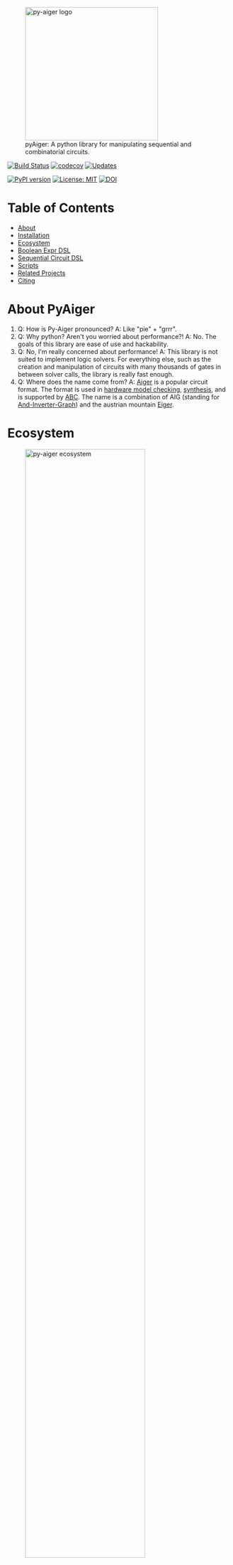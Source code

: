 <figure>
  <img src="assets/logo_text.svg" alt="py-aiger logo" width=300px>
  <figcaption>
      pyAiger: A python library for manipulating sequential and
      combinatorial circuits.
  </figcaption>

</figure>

[![Build Status](https://travis-ci.org/mvcisback/py-aiger.svg?branch=master)](https://travis-ci.org/mvcisback/py-aiger)
[![codecov](https://codecov.io/gh/mvcisback/py-aiger/branch/master/graph/badge.svg)](https://codecov.io/gh/mvcisback/py-aiger)
[![Updates](https://pyup.io/repos/github/mvcisback/py-aiger/shield.svg)](https://pyup.io/repos/github/mvcisback/py-aiger/)

[![PyPI version](https://badge.fury.io/py/py-aiger.svg)](https://badge.fury.io/py/py-aiger)
[![License: MIT](https://img.shields.io/badge/License-MIT-yellow.svg)](https://opensource.org/licenses/MIT)
[![DOI](https://zenodo.org/badge/DOI/10.5281/zenodo.1405781.svg)](https://doi.org/10.5281/zenodo.1405781)

# Table of Contents
- [About](#about-py-aiger)
- [Installation](#installation)
- [Ecosystem](#ecosystem)
- [Boolean Expr DSL](#boolean-expression-dsl)
- [Sequential Circuit DSL](#sequential-circuit-dsl)
- [Scripts](#scripts)
- [Related Projects](#related-projects)
- [Citing](#citing)


# About PyAiger

1. Q: How is Py-Aiger pronounced? A: Like "pie" + "grrr".
2. Q: Why python? Aren't you worried about performance?! A: No. The goals of this library are ease of use and hackability. 
3. Q: No, I'm really concerned about performance! A: This library is not suited to implement logic solvers. For everything else, such as the creation and manipulation of circuits with many thousands of gates in between solver calls, the library is really fast enough.
4. Q: Where does the name come from? A: <a href="http://fmv.jku.at/aiger/">Aiger</a> is a popular circuit format. The format is used in <a href="http://fmv.jku.at/hwmcc17/">hardware model checking</a>, <a href="http://www.syntcomp.org/">synthesis</a>, and is supported by <a href="https://github.com/berkeley-abc/abc">ABC</a>. The name is a combination of AIG (standing for <a href="https://en.wikipedia.org/wiki/And-inverter_graph">And-Inverter-Graph</a>) and the austrian mountain <a href="https://en.wikipedia.org/wiki/Eiger">Eiger</a>.

# Ecosystem

<figure>
 <img src="assets/pyaiger_eco.svg" alt="py-aiger ecosystem" width="80%">
  <figcaption>Overview of the pyaiger ecosystem/stack. <a href="http://github.com/mvcisback/py-aiger-bv">pyAiger-BV</a> is an wrapper around pyAiger that supports grouping and ordering inputs, latches, and outputs. This enables working at the word (or BitVector) level.</figcaption>
</figure>

# Installation

`$ pip install py-aiger`

or as a developer:

`$ python setup.py develop`



# Boolean Expression DSL
While powerful, when writing combinatorial circuits, the Sequential
Circuit DSL can be somewhat clumsy. For this common usecase, we have
developed the Boolean Expression DSL. All circuits generated this way
have a single output.

```python
import aiger
x, y, z = aiger.atom('x'), aiger.atom('y'), aiger.atom('z')
expr1 = x & y  # circuit with inputs 'x', 'y' and 1 output computing x AND y.
expr2 = x | y  # logical or.
expr3 = x ^ y  # logical xor.
expr4 = x == y  # logical ==, xnor.
expr5 = x.implies(y)
expr6 = ~x  # logical negation.
expr7 = aiger.ite(x, y, z)  # if x then y else z.

# Atoms can be constants.
expr8 = x & aiger.atom(True)  # Equivilent to just x.
expr9 = x & aiger.atom(False)  # Equivilent to const False.

# And you can inspect the AIG if needed.
circ = x.aig

# And of course, you can get a BoolExpr from a single output aig.
expr10 = aiger.BoolExpr(circ)
```


# Sequential Circuit DSL

```python
import aiger
from aiger import utils

# Parser for ascii AIGER format.
aig1 = aiger.load(path_to_aig1_file.aag)
aig2 = aiger.load(path_to_aig2_file.aag)
```

## Sequential composition
```python
aig3 = aig1 >> aig2
```

## Parallel composition
```python
aig4 = aig1 | aig2
```

## Circuits with Latches/Feedback/Delay
```python
# Connect output y to input x with delay, initialized to True.
# (Default initialization is False.)
aig5 = aig1.feedback(
    inputs=['x'],
    outputs=['y'],
    initials=[True],
    keep_outputs=True
)
```

## Relabeling
```python
# Relabel input 'x' to 'z'.
aig1['i', {'x': 'z'}]

# Relabel output 'y' to 'w'.
aig1['o', {'y': 'w'}]

# Relabel latches 'l1' to 'l2'.
aig1['l', {'l1': 'l2'}]
```

## Evaluation
```python
# Combinatoric evaluation.
aig3(inputs={'x':True, 'y':False})

# Sequential evaluation.
sim = aig3.simulate({'x': 0, 'y': 0}, 
                    {'x': 1, 'y': 2},
                    {'x': 3, 'y': 4})

# Simulation Coroutine
sim = aig3.simulator()  # Coroutine
next(sim)  # Initialize
print(sim.send({'x': 0, 'y': 0}))
print(sim.send({'x': 1, 'y': 2}))
print(sim.send({'x': 3, 'y': 4}))


# Unroll
aig4 = aig3.unroll(steps=10, init=True)
```

## Useful circuits
```python
# Fix input x to be False.
aig4 = aiger.source({'x': False}) >> aig3

# Remove output y. 
aig4 = aig3 >> aiger.sink(['y'])

# Create duplicate w of output y.
aig4 = aig3 >> aiger.tee({'y': ['y', 'w']})

# Make an AND gate.
aiger.and_gate(['x', 'y'], out='name')

# Make an OR gate.
aiger.or_gate(['x', 'y'])  # Default output name is #or_output.

# And outputs.
aig1 >> aiger.and_gate(aig1.outputs) # Default output name is #and_output.

# Or outputs.
aig1 >> aiger.or_gate(inputs=aig1.outputs, output='my_output')

# Flip outputs.
aig1 >> aiger.bit_flipper(inputs=aig1.outputs)

# Flip inputs.
aiger.bit_flipper(inputs=aig1.inputs) >> aig1

# ITE circuit
# ['o1', 'o2'] = ['i1', 'i2'] if 'test' Else ['i3', 'i4'] 
aiger.common.ite('test', ['i1', 'i2'], ['i3', 'i4'], outputs=['o1', 'o2'])
```

# Extra
```python
eval_order(aig1)  # Returns topological ordering of circuit gates.
```

# Scripts

Installing py-aiger should install two commandline scripts:

- aigseqcompose
- aigparcompose

These are meant to augment the
[aiger](fmv.jku.at/aiger/aiger-1.9.9.tar.gz) library. Ideally, we
would someday like feature parity.

# Related Projects

## Extension and General Ecosystem
- [py-aiger-bv](https://github.com/mvcisback/py-aiger-bv): Extension of pyAiger for manipulating sequential bitvector circuits.
- [py-aiger-bdd](https://github.com/mvcisback/py-aiger-bdd): Aiger <-> BDD bridge.
- [py-aiger-past-ltl](https://github.com/mvcisback/py-aiger-past-ltl): Converts Past Linear Temporal Logic to aiger circuits.
- [py-aiger-gridworld](https://github.com/mvcisback/py-aiger-gridworld): Create aiger circuits representing gridworlds.
- [py-aiger-spectral](https://github.com/mvcisback/py-aiger-spectral): A tool for performing (Fourier) Analysis of Boolean Functions.

## Other
- [pyAig](https://bitbucket.org/sterin/pyaig): Another python library
  for working with AIGER circuits.


# Citing

```
@misc{pyAiger,
  author       = {Marcell Vazquez-Chanlatte},
  title        = {mvcisback/py-aiger},
  month        = aug,
  year         = 2018,
  doi          = {10.5281/zenodo.1326224},
  url          = {https://doi.org/10.5281/zenodo.1326224}
}
```
